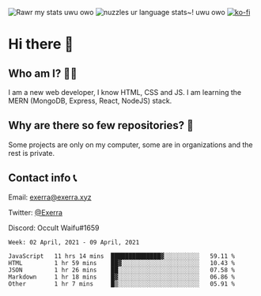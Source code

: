 ![Rawr my stats uwu owo](https://github-readme-stats.vercel.app/api?username=Exerra&show_icons=true&theme=buefy)
![nuzzles ur language stats~! uwu owo](https://github-readme-stats.vercel.app/api/top-langs/?username=Exerra&layout=compact)
[![ko-fi](https://www.ko-fi.com/img/githubbutton_sm.svg)](https://ko-fi.com/X8X130H96)
# Hi there 👋
## Who am I? 🙋‍♀️
I am a new web developer, I know HTML, CSS and JS. I am learning the MERN (MongoDB, Express, React, NodeJS) stack.
## Why are there so few repositories? 🤔
Some projects are only on my computer, some are in organizations and the rest is private.
## Contact info 📞
Email: [exerra@exerra.xyz](mailto:exerra@exerra.xyz)

Twitter: [@Exerra](https://twitter.com/exerra)

Discord: Occult Waifu#1659

<!--START_SECTION:waka-->
```text
Week: 02 April, 2021 - 09 April, 2021

JavaScript   11 hrs 14 mins  ██████████████▓░░░░░░░░░░   59.11 % 
HTML         1 hr 59 mins    ██▓░░░░░░░░░░░░░░░░░░░░░░   10.43 % 
JSON         1 hr 26 mins    ██░░░░░░░░░░░░░░░░░░░░░░░   07.58 % 
Markdown     1 hr 18 mins    █▓░░░░░░░░░░░░░░░░░░░░░░░   06.86 % 
Other        1 hr 7 mins     █▒░░░░░░░░░░░░░░░░░░░░░░░   05.91 % 
```
<!--END_SECTION:waka-->

